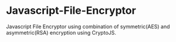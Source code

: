 # Javascript-File-Encryptor
Javascript File Encryptor using combination of symmetric(AES) and asymmetric(RSA) encryption using CryptoJS.
